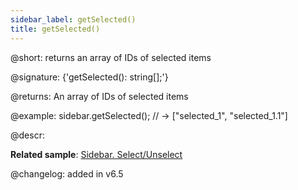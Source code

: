 ```yaml
---
sidebar_label: getSelected()
title: getSelected()
---          
```


@short: returns an array of IDs of selected items

@signature: {'getSelected(): string[];'}

@returns:
An array of IDs of selected items

@example:
sidebar.getSelected(); // -> ["selected_1", "selected_1.1"]

@descr:

**Related sample**: [Sidebar. Select/Unselect](https://snippet.dhtmlx.com/3odod5v1)

@changelog: added in v6.5

[comment]: # (@relatedapi: sidebar/api/sidebar_isselected_method.md sidebar/api/sidebar_select_method.md sidebar/api/sidebar_unselect_method.md)

[comment]: # (@related: sidebar/work_with_sidebar.md#getting-selected-items)
